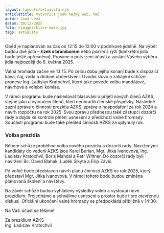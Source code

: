 ```yaml
---
layout: layouts/aktualita.njk
articletitle: Vytvořila jsem hezký web, heč
autor: Jana Levá
datum: 30/12/2025
foto: /images/klice-male.jpg
tags: aktuality
---
```

    

Oběd je naplánován na čas od 12:15 do 13:00 v podnikové jídelně. Na výběr budou dvě jídla – **řízek s bramborem** nebo *pokrm s rýží* (konkrétní jídlo bude ještě upřesněno). Prosíme o potvrzení účasti a zaslání Vašeho výběru jídla nejpozději do 9. května 2025.

Valná hromada začne ve 13:15. Po celou dobu jejího konání bude k dispozici káva, čaj, voda a drobné občerstvení. Úvodní slovo a zahájení schůze pronese Ing. Ladislav Kratochvil, který také povede volbu mandátové, návrhové a volební komise.

V rámci programu bude následovat hlasování o přijetí nových členů AZKS, stejně jako o vyloučení členů, kteří neuhradili členské příspěvky. Následně zazní zpráva o činnosti prezídia AZKS, zpráva o hospodaření za rok 2024 a návrh rozpočtu na rok 2025. Svou zprávu přednesou také zástupci dozorčí rady a dojde ke kontrole plnění usnesení z předchozí valné hromady. Součástí programu bude také přehled činnosti AZKS za uplynulý rok.

### Volba prezidia

Během schůze proběhne volba nového prezídia a dozorčí rady. Navrženými kandidáty do vedení AZKS jsou Karel Burian, Mgr. Jitka Ivanovová, Ing. Ladislav Kratochvil, Boris Mahdal a Petr Wittner. Do dozorčí rady byli navrženi Bc. David Blahák, Luděk Sikyta a Filip Záviš.

Po volbě bude představen návrh plánu činnosti AZKS na rok 2025, který představí Mgr. Jitka Ivanovová. V rámci tohoto bodu budou zmíněna plánovaná školení a návštěvy.

Na závěr schůze budou vyhlášeny výsledky voleb a vystoupí nové prezídium. Projednáme a schválíme usnesení a prostor bude i pro otevřenou diskusi. Oficiální ukončení valné hromady se předpokládá přibližně v 14:30.

Na Vaši účast se těšíme!

Za prezídium AZKS   
Ing. Ladislav Kratochvil